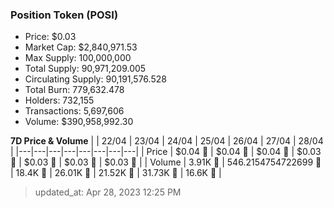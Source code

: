 
  ### Position Token (POSI)
  - Price: $0.03
  - Market Cap: $2,840,971.53
  - Max Supply: 100,000,000
  - Total Supply: 90,971,209.005
  - Circulating Supply: 90,191,576.528
  - Total Burn: 779,632.478
  - Holders: 732,155
  - Transactions: 5,697,606
  - Volume: $390,958,992.30

  **7D Price & Volume**
  | | 22&#x2F;04 | 23&#x2F;04 | 24&#x2F;04 | 25&#x2F;04 | 26&#x2F;04 | 27&#x2F;04 | 28&#x2F;04 |
  |---|---|---|---|---|---|---|---|
  | Price | $0.04 🚀 | $0.04 🔻 | $0.04 🔻 | $0.03 🔻 | $0.03 🔻 | $0.03 🔻 | $0.03 🔻 |
  | Volume | 3.91K 🔻 | 546.2154754722699 🔻 | 18.4K 🚀 | 26.01K 🚀 | 21.52K 🔻 | 31.73K 🚀 | 16.6K 🔻 |

  > updated_at: Apr 28, 2023 12:25 PM
